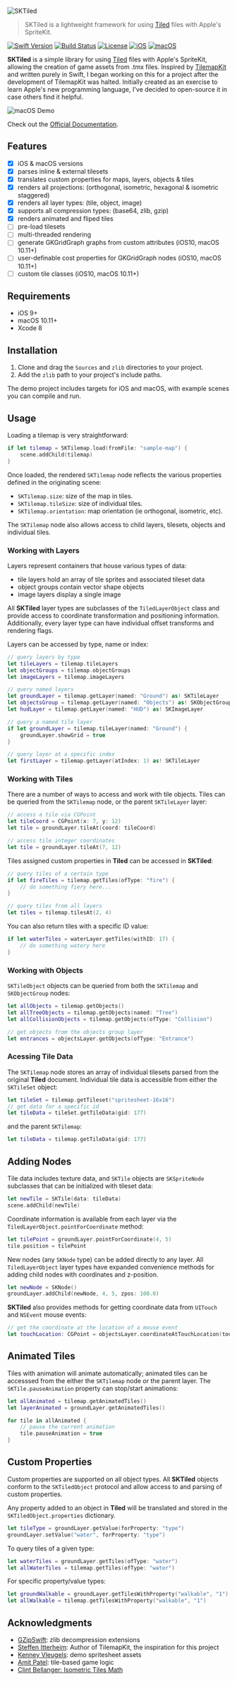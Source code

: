 ![SKTiled](docs/Images/header.png)

> SKTiled is a lightweight framework for using [Tiled](http://www.mapeditor.org) files with Apple's SpriteKit.

[![Swift Version][swift-image]][swift-url]
[![Build Status][travis-image]][travis-url]
[![License][license-image]][license-url]
[![iOS][ios-image]][ios-url]
[![macOS][macos-image]][macos-url]


**SKTiled** is a simple library for using [Tiled](http://www.mapeditor.org) files with Apple's SpriteKit, allowing the creation of game assets from .tmx files. Inspired by [TilemapKit](http://tilemapkit.com) and written purely in Swift, I began working on this for a project after the development of TilemapKit was halted. Initially created as an exercise to learn Apple's new programming language, I've decided to open-source it in case others find it helpful.


![macOS Demo](docs/Images/demo-macos-iso.png)


Check out the [Official Documentation](https://mfessenden.github.io/SKTiled).

## Features

- [x] iOS & macOS versions
- [x] parses inline & external tilesets
- [x] translates custom properties for maps, layers, objects & tiles
- [x] renders all projections: (orthogonal, isometric, hexagonal & isometric staggered)
- [x] renders all layer types: (tile, object, image)
- [x] supports all compression types: (base64, zlib, gzip)
- [x] renders animated and fliped tiles
- [ ] pre-load tilesets
- [ ] multi-threaded rendering
- [ ] generate GKGridGraph graphs from custom attributes (iOS10, macOS 10.11+)
- [ ] user-definable cost properties for GKGridGraph nodes (iOS10, macOS 10.11+)
- [ ] custom tile classes (iOS10, macOS 10.11+)

## Requirements

- iOS 9+
- macOS 10.11+
- Xcode 8

## Installation

1. Clone and drag the `Sources` and `zlib` directories to your project.  
2. Add the `zlib` path to your project's include paths.  

The demo project includes targets for iOS and macOS, with example scenes you can compile and run.


## Usage

Loading a tilemap is very straightforward:

```swift
if let tilemap = SKTilemap.load(fromFile: "sample-map") {
    scene.addChild(tilemap)
}
```
Once loaded, the rendered `SKTilemap` node reflects the various properties defined in the originating scene:

- `SKTilemap.size`: size of the map in tiles.
- `SKTilemap.tileSize`: size of individual tiles.
- `SKTilemap.orientation`: map orientation (ie orthogonal, isometric, etc).


The `SKTilemap` node also allows access to child layers, tilesets, objects and individual tiles.

### Working with Layers

Layers represent containers that house various types of data: 

- tile layers hold an array of tile sprites and associated tileset data
- object groups contain vector shape objects
- image layers display a single image

All **SKTiled** layer types are subclasses of the `TiledLayerObject` class and provide access to coordinate transformation and positioning information. Additionally, every layer type can have individual offset transforms and rendering flags.  

Layers can be accessed by type, name or index:

```swift
// query layers by type
let tileLayers = tilemap.tileLayers
let objectGroups = tilemap.objectGroups
let imageLayers = tilemap.imageLayers

// query named layers
let groundLayer = tilemap.getLayer(named: "Ground") as! SKTileLayer
let objectsGroup = tilemap.getLayer(named: "Objects") as! SKObjectGroup
let hudLayer = tilemap.getLayer(named: "HUD") as! SKImageLayer

// query a named tile layer
if let groundLayer = tilemap.tileLayer(named: "Ground") {
    groundLayer.showGrid = true
}

// query layer at a specific index
let firstLayer = tilemap.getLayer(atIndex: 1) as! SKTileLayer
```

### Working with Tiles

There are a number of ways to access and work with tile objects. Tiles can be queried from the `SKTilemap` node, or the parent `SKTileLayer` layer: 

```swift
// access a tile via CGPoint
let tileCoord = CGPoint(x: 7, y: 12)
let tile = groundLayer.tileAt(coord: tileCoord)

// access tile integer coordinates
let tile = groundLayer.tileAt(7, 12)
```

Tiles assigned custom properties in **Tiled** can be accessed in **SKTiled**:

```swift
// query tiles of a certain type
if let fireTiles = tilemap.getTiles(ofType: "fire") {
    // do something fiery here...
}

// query tiles from all layers
let tiles = tilemap.tilesAt(2, 4)
```

You can also return tiles with a specific ID value:

```swift
if let waterTiles = waterLayer.getTiles(withID: 17) {
    // do something watery here
}
```

### Working with Objects

`SKTileObject` objects can be queried from both the `SKTilemap` and `SKObjectGroup` nodes:

```swift
let allObjects = tilemap.getObjects()
let allTreeObjects = tilemap.getObjects(named: "Tree")
let allCollisionObjects = tilemap.getObjects(ofType: "Collision")

// get objects from the objects group layer
let entrances = objectsLayer.getObjects(ofType: "Entrance")
```

### Acessing Tile Data

The `SKTilemap` node stores an array of individual tilesets parsed from the original **Tiled** document. Individual tile data is accessible from either the `SKTileSet` object:

```swift
let tileSet = tilemap.getTileset("spritesheet-16x16")
// get data for a specific id
let tileData = tileSet.getTileData(gid: 177)
```

and the parent `SKTilemap`:

```swift
let tileData = tilemap.getTileData(gid: 177)
```


## Adding Nodes

Tile data includes texture data, and `SKTile` objects are `SKSpriteNode` subclasses that can be initialized with tileset data:

```swift
let newTile = SKTile(data: tileData)
scene.addChild(newTile)
```

Coordinate information is available from each layer via the `TiledLayerObject.pointForCoordinate` method:

```swift
let tilePoint = groundLayer.pointForCoordinate(4, 5)
tile.position = tilePoint
```

New nodes (any `SKNode` type) can be added directly to any layer. All `TiledLayerObject` layer types have expanded convenience methods for adding child nodes with coordinates and z-position.

```swift
let newNode = SKNode()
groundLayer.addChild(newNode, 4, 5, zpos: 100.0)
```

**SKTiled** also provides methods for getting coordinate data from `UITouch` and `NSEvent` mouse events:

```swift
// get the coordinate at the location of a mouse event
let touchLocation: CGPoint = objectsLayer.coordinateAtTouchLocation(touch)
```

## Animated Tiles

Tiles with animation will animate automatically; animated tiles can be accesssed from the either the `SKTilemap` node or the parent layer. The `SKTile.pauseAnimation` property can stop/start animations:

```swift
let allAnimated = tilemap.getAnimatedTiles()
let layerAnimated = groundLayer.getAnimatedTiles()

for tile in allAnimated {
    // pause the current animation
    tile.pauseAnimation = true
}
```

## Custom Properties

Custom properties are supported on all object types. All **SKTiled** objects conform to the `SKTiledObject` protocol and allow access to and parsing of custom properties. 

Any property added to an object in **Tiled** will be translated and stored in the `SKTiledObject.properties` dictionary.

```swift
let tileType = groundLayer.getValue(forProperty: "type")
groundLayer.setValue("water", forProperty: "type")
```

To query tiles of a given type:

```swift
let waterTiles = groundLayer.getTiles(ofType: "water")
let allWaterTiles = tilemap.getTiles(ofType: "water")
```

For specific property/value types:

```swift
let groundWalkable = groundLayer.getTilesWithProperty("walkable", "1")
let allWalkable = tilemap.getTilesWithProperty("walkable", "1")
```

## Acknowledgments

- [GZipSwift](https://github.com/1024jp/GzipSwift): zlib decompression extensions
- [Steffen Itterheim](http://www.learn-cocos2d.com): Author of TilemapKit, the inspiration for this project
- [Kenney Vleugels](http://www.kenney.nl): demo spritesheet assets
- [Amit Patel](http://www-cs-students.stanford.edu/~amitp/gameprog.html): tile-based game logic
- [Clint Bellanger: Isometric Tiles Math](http://clintbellanger.net/articles/isometric_math)


[swift-image]:https://img.shields.io/badge/Swift-3.0-brightgreen.svg
[swift-url]: https://swift.org/
[license-image]:https://img.shields.io/badge/License-MIT-blue.svg
[license-url]:https://github.com/mfessenden/SKTiled/blob/master/LICENSE
[travis-image]:https://travis-ci.org/mfessenden/SKTiled.svg?branch=master
[travis-url]:https://travis-ci.org/mfessenden/SKTiled
[ios-image]:https://img.shields.io/badge/platform-ios-lightgrey.svg
[ios-url]:http://www.apple.com/ios/ios-10
[macos-image]:https://img.shields.io/badge/platform-macos-lightgrey.svg
[macos-url]:http://www.apple.com/macos
